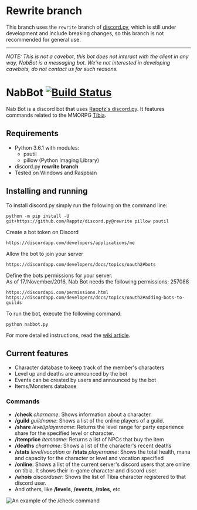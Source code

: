 # Rewrite branch
This branch uses the `rewrite` branch of [discord.py](https://github.com/Rapptz/discord.py/tree/rewrite), which is still
under development and include breaking changes, so this branch is not recommended for general use.

---

*NOTE: This is not a cavebot, this bot does not interact with the client in any way, NabBot is a messaging bot. We're not interested in developing cavebots, do not contact us for such reasons.*  
# NabBot [![Build Status](https://travis-ci.org/Galarzaa90/NabBot.svg?branch=rewrite)](https://travis-ci.org/Galarzaa90/NabBot)
Nab Bot is a discord bot that uses [Rapptz's discord.py](https://github.com/Rapptz/discord.py). It features commands related to the MMORPG [Tibia](http://www.tibia.com/news/?subtopic=latestnews).

## Requirements
* Python 3.6.1 with modules:
    * psutil
    * pillow (Python Imaging Library)
* discord.py **rewrite branch**
* Tested on Windows and Raspbian

## Installing and running
To install discord.py simply run the following on the command line:

```
python -m pip install -U git+https://github.com/Rapptz/discord.py@rewrite pillow psutil
```

Create a bot token on Discord

```
https://discordapp.com/developers/applications/me
```

Allow the bot to join your server

```
https://discordapp.com/developers/docs/topics/oauth2#bots
```

Define the bots permissions for your server.  
As of 17/November/2016, Nab Bot needs the following permissions: 257088

```
https://discordapi.com/permissions.html
https://discordapp.com/developers/docs/topics/oauth2#adding-bots-to-guilds
```

To run the bot, execute the following command:

```
python nabbot.py
```

For more detailed instructions, read the [wiki article](https://github.com/Galarzaa90/NabBot/wiki/Creating-a-Discord-Bot).

## Current features
* Character database to keep track of the member's characters
* Level up and deaths are announced by the bot
* Events can be created by users and announced by the bot
* Items/Monsters database


### Commands
* **/check** *charname*: Shows information about a character.
* **/guild** *guildname*: Shows a list of the online players of a guild.
* **/share** *level*/*playername*: Returns the level range for party experience share for the specified level or character.
* **/itemprice** *itemname*: Returns a list of NPCs that buy the item
* **/deaths** *charname*: Shows a list of the character's recent deaths
* **/stats** *level*/*vocation* or **/stats** *playername*: Shows the total health, mana and capacity for the character or level and vocation specified
* **/online**: Shows a list of the current server's discord users that are online on tibia. It shows their in-game character and discord user.
* **/whois** *discorduser*: Shows the list of Tibia character registered to that discord user.
* And others, like **/levels**, **/events**, **/roles**, etc

<img align="center" src="https://cloud.githubusercontent.com/assets/12865379/14549417/86905512-0274-11e6-87f0-ccbab911c820.png" alt="An example of the /check command">

